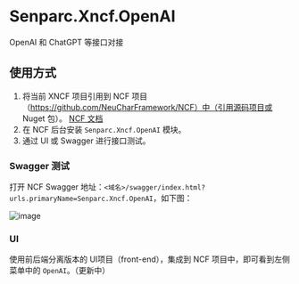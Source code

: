 # Senparc.Xncf.OpenAI
OpenAI 和 ChatGPT 等接口对接

## 使用方式

1. 将当前 XNCF 项目引用到 NCF 项目（https://github.com/NeuCharFramework/NCF）中（引用源码项目或 Nuget 包）。 [NCF 文档](https://www.ncf.pub/docs)
2. 在 NCF 后台安装 `Senparc.Xncf.OpenAI` 模块。
3. 通过 UI 或 Swagger 进行接口测试。

### Swagger 测试

打开 NCF Swagger 地址：`<域名>/swagger/index.html?urls.primaryName=Senparc.Xncf.OpenAI`，如下图：

![image](https://user-images.githubusercontent.com/2281927/220394641-11810f4b-c720-41b2-9ec5-a69fc73e142f.png)

### UI

使用前后端分离版本的 UI项目（front-end），集成到 NCF 项目中，即可看到左侧菜单中的 `OpenAI`。（更新中）
